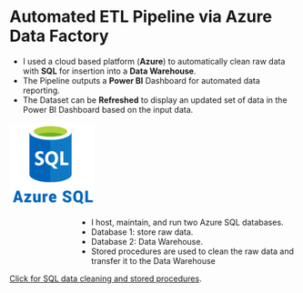 # Automated ETL Pipeline via Azure Data Factory
- I used a cloud based platform (**Azure**) to automatically clean raw data with **SQL** for insertion into a **Data Warehouse**. 
- The Pipeline outputs a **Power BI** Dashboard for automated data reporting.
- The Dataset can be **Refreshed** to display an updated set of data in the Power BI Dashboard based on the input data.



<!--START_SECTION:bootstrap-styling-->
<div>
  <img src="https://github.com/willmino/Azure_Data_Factory_ETL_Pipeline/blob/main/Files/Images/SQL.png" alt="Image" width="150" height="150">
    <ul style="list-style-type: disc; margin-left: 120px;">
    <li>I host, maintain, and run two Azure SQL databases.</li>
    <li>Database 1: store raw data.</li>
    <li>Database 2: Data Warehouse.</li>
    <li> Stored procedures are used to clean the raw data and transfer it to the Data Warehouse</li>
  </ul>
</div>

  [Click for SQL data cleaning and stored procedures](https://github.com/willmino/Azure_Data_Factory_ETL_Pipeline/tree/main/Files/SQL).

